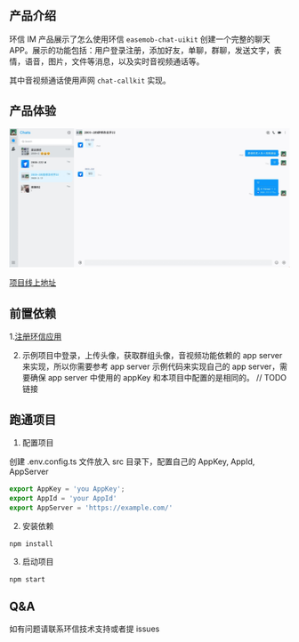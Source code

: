 ## 产品介绍

环信 IM 产品展示了怎么使用环信 `easemob-chat-uikit` 创建一个完整的聊天 APP。展示的功能包括：用户登录注册，添加好友，单聊，群聊，发送文字，表情，语音，图片，文件等消息，以及实时音视频通话等。

其中音视频通话使用声网 `chat-callkit` 实现。

## 产品体验

![demo](./demo.png)

[项目线上地址](https://uikit-demo.oss-cn-beijing.aliyuncs.com/login)

## 前置依赖

1.[注册环信应用](https://doc.easemob.com/product/enable_and_configure_IM.html)

2. 示例项目中登录，上传头像，获取群组头像，音视频功能依赖的 app server 来实现，所以你需要参考 app server 示例代码来实现自己的 app server，需要确保 app server 中使用的 appKey 和本项目中配置的是相同的。
   // TODO 链接

## 跑通项目

1. 配置项目

创建 .env.config.ts 文件放入 src 目录下，配置自己的 AppKey, AppId, AppServer

```typescript
export AppKey = 'you AppKey';
export AppId = 'your AppId'
export AppServer = 'https://example.com/'
```

2. 安装依赖

```
npm install
```

3. 启动项目

```
npm start
```

## Q&A

如有问题请联系环信技术支持或者提 issues
